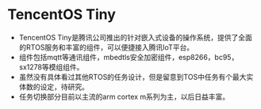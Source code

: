 # TencentOS Tiny
- TencentOS Tiny是腾讯公司推出的针对嵌入式设备的操作系统，提供了全面的RTOS服务和丰富的组件，可以便捷接入腾讯IoT平台。
- 组件包括mqtt等通讯组件，mbedtls安全加密组件，esp8266，bc95，sx1278等模组组件。
- 虽然没有具体看过其他RTOS的任务设计，但是留意到TOS中任务有个最大实体数的设定，待研究。
- 任务切换部分目前以主流的arm cortex m系列为主，以后日益丰富。
